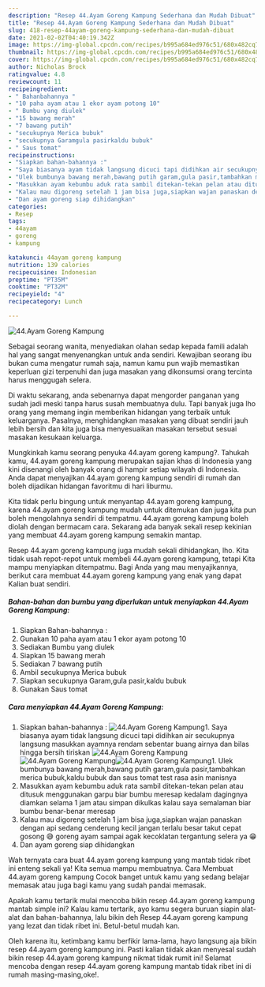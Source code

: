 ```yaml
---
description: "Resep 44.Ayam Goreng Kampung Sederhana dan Mudah Dibuat"
title: "Resep 44.Ayam Goreng Kampung Sederhana dan Mudah Dibuat"
slug: 418-resep-44ayam-goreng-kampung-sederhana-dan-mudah-dibuat
date: 2021-02-02T04:40:19.342Z
image: https://img-global.cpcdn.com/recipes/b995a684ed976c51/680x482cq70/44ayam-goreng-kampung-foto-resep-utama.jpg
thumbnail: https://img-global.cpcdn.com/recipes/b995a684ed976c51/680x482cq70/44ayam-goreng-kampung-foto-resep-utama.jpg
cover: https://img-global.cpcdn.com/recipes/b995a684ed976c51/680x482cq70/44ayam-goreng-kampung-foto-resep-utama.jpg
author: Nicholas Brock
ratingvalue: 4.8
reviewcount: 11
recipeingredient:
- " Bahanbahannya "
- "10 paha ayam atau 1 ekor ayam potong 10"
- " Bumbu yang diulek"
- "15 bawang merah"
- "7 bawang putih"
- "secukupnya Merica bubuk"
- "secukupnya Garamgula pasirkaldu bubuk"
- " Saus tomat"
recipeinstructions:
- "Siapkan bahan-bahannya :"
- "Saya biasanya ayam tidak langsung dicuci tapi didihkan air secukupnya langsung masukkan ayamnya rendam sebentar buang airnya dan bilas hingga bersih tiriskan"
- "Ulek bumbunya bawang merah,bawang putih garam,gula pasir,tambahkan merica bubuk,kaldu bubuk dan saus tomat test rasa asin manisnya"
- "Masukkan ayam kebumbu aduk rata sambil ditekan-tekan pelan atau ditusuk menggunakan garpu biar bumbu meresap kedalam dagingnya diamkan selama 1 jam atau simpan dikulkas kalau saya semalaman biar bumbu benar-benar meresap"
- "Kalau mau digoreng setelah 1 jam bisa juga,siapkan wajan panaskan dengan api sedang cenderung kecil jangan terlalu besar takut cepat gosong 😅 goreng ayam sampai agak kecoklatan tergantung selera ya 😁"
- "Dan ayam goreng siap dihidangkan"
categories:
- Resep
tags:
- 44ayam
- goreng
- kampung

katakunci: 44ayam goreng kampung 
nutrition: 139 calories
recipecuisine: Indonesian
preptime: "PT35M"
cooktime: "PT32M"
recipeyield: "4"
recipecategory: Lunch

---
```



![44.Ayam Goreng Kampung](https://img-global.cpcdn.com/recipes/b995a684ed976c51/680x482cq70/44ayam-goreng-kampung-foto-resep-utama.jpg)

Sebagai seorang wanita, menyediakan olahan sedap kepada famili adalah hal yang sangat menyenangkan untuk anda sendiri. Kewajiban seorang ibu bukan cuma mengatur rumah saja, namun kamu pun wajib memastikan keperluan gizi terpenuhi dan juga masakan yang dikonsumsi orang tercinta harus menggugah selera.

Di waktu  sekarang, anda sebenarnya dapat mengorder panganan yang sudah jadi meski tanpa harus susah membuatnya dulu. Tapi banyak juga lho orang yang memang ingin memberikan hidangan yang terbaik untuk keluarganya. Pasalnya, menghidangkan masakan yang dibuat sendiri jauh lebih bersih dan kita juga bisa menyesuaikan masakan tersebut sesuai masakan kesukaan keluarga. 



Mungkinkah kamu seorang penyuka 44.ayam goreng kampung?. Tahukah kamu, 44.ayam goreng kampung merupakan sajian khas di Indonesia yang kini disenangi oleh banyak orang di hampir setiap wilayah di Indonesia. Anda dapat menyajikan 44.ayam goreng kampung sendiri di rumah dan boleh dijadikan hidangan favoritmu di hari liburmu.

Kita tidak perlu bingung untuk menyantap 44.ayam goreng kampung, karena 44.ayam goreng kampung mudah untuk ditemukan dan juga kita pun boleh mengolahnya sendiri di tempatmu. 44.ayam goreng kampung boleh diolah dengan bermacam cara. Sekarang ada banyak sekali resep kekinian yang membuat 44.ayam goreng kampung semakin mantap.

Resep 44.ayam goreng kampung juga mudah sekali dihidangkan, lho. Kita tidak usah repot-repot untuk membeli 44.ayam goreng kampung, tetapi Kita mampu menyiapkan ditempatmu. Bagi Anda yang mau menyajikannya, berikut cara membuat 44.ayam goreng kampung yang enak yang dapat Kalian buat sendiri.

<!--inarticleads1-->

##### Bahan-bahan dan bumbu yang diperlukan untuk menyiapkan 44.Ayam Goreng Kampung:

1. Siapkan  Bahan-bahannya :
1. Gunakan 10 paha ayam atau 1 ekor ayam potong 10
1. Sediakan  Bumbu yang diulek
1. Siapkan 15 bawang merah
1. Sediakan 7 bawang putih
1. Ambil secukupnya Merica bubuk
1. Siapkan secukupnya Garam,gula pasir,kaldu bubuk
1. Gunakan  Saus tomat




<!--inarticleads2-->

##### Cara menyiapkan 44.Ayam Goreng Kampung:

1. Siapkan bahan-bahannya :
<img src="https://img-global.cpcdn.com/steps/898446732d49b596/160x128cq70/44ayam-goreng-kampung-langkah-memasak-1-foto.jpg" alt="44.Ayam Goreng Kampung">1. Saya biasanya ayam tidak langsung dicuci tapi didihkan air secukupnya langsung masukkan ayamnya rendam sebentar buang airnya dan bilas hingga bersih tiriskan
<img src="https://img-global.cpcdn.com/steps/324442ce34c87522/160x128cq70/44ayam-goreng-kampung-langkah-memasak-2-foto.jpg" alt="44.Ayam Goreng Kampung"><img src="https://img-global.cpcdn.com/steps/45226401dfd8e5d6/160x128cq70/44ayam-goreng-kampung-langkah-memasak-2-foto.jpg" alt="44.Ayam Goreng Kampung"><img src="https://img-global.cpcdn.com/steps/653eaf5c8f8b8b11/160x128cq70/44ayam-goreng-kampung-langkah-memasak-2-foto.jpg" alt="44.Ayam Goreng Kampung">1. Ulek bumbunya bawang merah,bawang putih garam,gula pasir,tambahkan merica bubuk,kaldu bubuk dan saus tomat test rasa asin manisnya
1. Masukkan ayam kebumbu aduk rata sambil ditekan-tekan pelan atau ditusuk menggunakan garpu biar bumbu meresap kedalam dagingnya diamkan selama 1 jam atau simpan dikulkas kalau saya semalaman biar bumbu benar-benar meresap
1. Kalau mau digoreng setelah 1 jam bisa juga,siapkan wajan panaskan dengan api sedang cenderung kecil jangan terlalu besar takut cepat gosong 😅 goreng ayam sampai agak kecoklatan tergantung selera ya 😁
1. Dan ayam goreng siap dihidangkan




Wah ternyata cara buat 44.ayam goreng kampung yang mantab tidak ribet ini enteng sekali ya! Kita semua mampu membuatnya. Cara Membuat 44.ayam goreng kampung Cocok banget untuk kamu yang sedang belajar memasak atau juga bagi kamu yang sudah pandai memasak.

Apakah kamu tertarik mulai mencoba bikin resep 44.ayam goreng kampung mantab simple ini? Kalau kamu tertarik, ayo kamu segera buruan siapin alat-alat dan bahan-bahannya, lalu bikin deh Resep 44.ayam goreng kampung yang lezat dan tidak ribet ini. Betul-betul mudah kan. 

Oleh karena itu, ketimbang kamu berfikir lama-lama, hayo langsung aja bikin resep 44.ayam goreng kampung ini. Pasti kalian tiidak akan menyesal sudah bikin resep 44.ayam goreng kampung nikmat tidak rumit ini! Selamat mencoba dengan resep 44.ayam goreng kampung mantab tidak ribet ini di rumah masing-masing,oke!.

